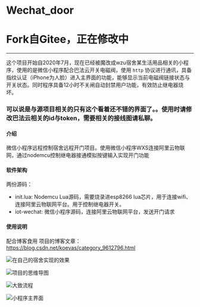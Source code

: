 # Wechat_door
# Fork自Gitee，正在修改中
---
这个项目开始自2020年7月，现在已经被魔改成wzu宿舍某生活用品相关的小程序，使用的是微信小程序配合巴法云开关电磁阀，使用 `http` 协议进行通讯，具备指纹认证（iPhone为人脸）进入主界面的功能，能够显示当前电磁阀链接状态与开关状态。同时程序具备12小时不关闸自动封禁用户功能，有效防止继电器烧坏。
### 可以说是与源项目相关的只有这个看着还不错的界面了。。使用时请修改巴法云相关的id与token，需要相关的接线图请私聊。
#### 介绍
微信小程序远程控制宿舍远程开门项目。使用微信小程序WXS连接阿里云物联网，通过nodemcu控制继电器接通模拟按键输入实现开门功能

#### 软件架构
两份源码：
- init.lua: Nodemcu Lua源码，需要烧录进esp8266 lua芯片，用于连接wifi、连接阿里云物联网平台。用于控制继电器开关。
- iot-wechat: 微信小程序源码，连接阿里云物联网平台，发送开门请求


#### 使用说明

配合博客食用
项目的博客文章：https://blog.csdn.net/koevas/category_9612796.html

![在自己的宿舍实现的效果](https://images.gitee.com/uploads/images/2020/0420/113143_a9f14b7f_7368456.jpeg "TIM截图20200420113132.jpg")

![项目的思维导图](https://images.gitee.com/uploads/images/2020/0420/113354_042bb8c2_7368456.png "项目的思维导图.png")

![大致流程](https://images.gitee.com/uploads/images/2020/0420/113414_20dc5892_7368456.png "未命名文件.png")

![小程序主界面](https://images.gitee.com/uploads/images/2020/0420/113433_4df29db4_7368456.jpeg "小程序主界面.jpg")
